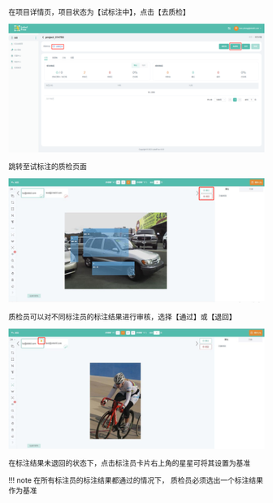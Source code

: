 在项目详情页，项目状态为【试标注中】，点击【去质检】

![img](../../assets/images/sample.png)

跳转至试标注的质检页面

![img](../../assets/images/sqa.png)

质检员可以对不同标注员的标注结果进行审核，选择【通过】或【退回】

![img](../../assets/images/sqa2.png)

在标注结果未退回的状态下，点击标注员卡片右上角的星星可将其设置为基准

!!! note
    在所有标注员的标注结果都通过的情况下，
    质检员必须选出一个标注结果作为基准